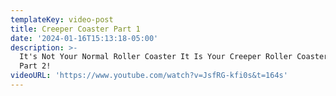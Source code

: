 ```yaml
---
templateKey: video-post
title: Creeper Coaster Part 1
date: '2024-01-16T15:13:18-05:00'
description: >-
  It's Not Your Normal Roller Coaster It Is Your Creeper Roller Coaster Watch
  Part 2!
videoURL: 'https://www.youtube.com/watch?v=JsfRG-kfi0s&t=164s'
---
```


